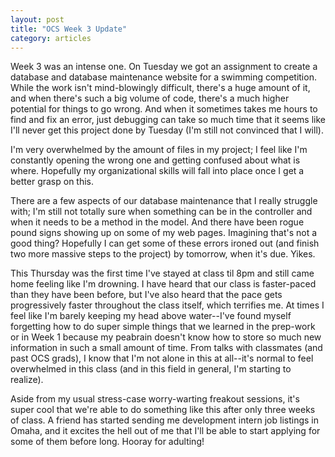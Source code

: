```yaml
---
layout: post
title: "OCS Week 3 Update"
category: articles
---
```


Week 3 was an intense one. On Tuesday we got an assignment to create a database and database maintenance website for a swimming competition. While the work isn't mind-blowingly difficult, there's a huge amount of it, and when there's such a big volume of code, there's a much higher potential for things to go wrong. And when it sometimes takes me hours to find and fix an error, just debugging can take so much time that it seems like I'll never get this project done by Tuesday (I'm still not convinced that I will). 

I'm very overwhelmed by the amount of files in my project; I feel like I'm constantly opening the wrong one and getting confused about what is where. Hopefully my organizational skills will fall into place once I get a better grasp on this. 

There are a few aspects of our database maintenance that I really struggle with; I'm still not totally sure when something can be in the controller and when it needs to be a method in the model. And there have been rogue pound signs showing up on some of my web pages. Imagining that's not a good thing? Hopefully I can get some of these errors ironed out (and finish two more massive steps to the project) by tomorrow, when it's due. Yikes.

This Thursday was the first time I've stayed at class til 8pm and still came home feeling like I'm drowning. I have heard that our class is faster-paced than they have been before, but I've also heard that the pace gets progressively faster throughout the class itself, which terrifies me. At times I feel like I'm barely keeping my head above water--I've found myself forgetting how to do super simple things that we learned in the prep-work or in Week 1 because my peabrain doesn't know how to store so much new information in such a small amount of time. From talks with classmates (and past OCS grads), I know that I'm not alone in this at all--it's normal to feel overwhelmed in this class (and in this field in general, I'm starting to realize).

Aside from my usual stress-case worry-warting freakout sessions, it's super cool that we're able to do something like this after only three weeks of class. A friend has started sending me development intern job listings in Omaha, and it excites the hell out of me that I'll be able to start applying for some of them before long. Hooray for adulting!